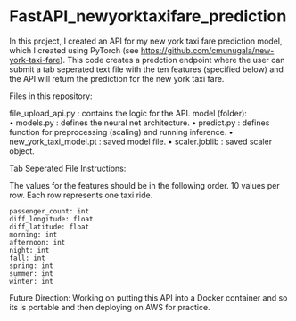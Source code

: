 # FastAPI_newyorktaxifare_prediction

In this project, I created an API for my new york taxi fare prediction model, which I created using PyTorch (see https://github.com/cmunugala/new-york-taxi-fare). This code creates a predction endpoint where the user can submit a tab seperated text file with the ten features (specified below) and the API will return the prediction for the new york taxi fare. 


Files in this repository:

file_upload_api.py : contains the logic for the API. 
model (folder):  
    • models.py : defines the neural net architecture. 
    • predict.py : defines function for preprocessing (scaling) and running inference. 
    • new_york_taxi_model.pt : saved model file. 
    • scaler.joblib : saved scaler object. 


Tab Seperated File Instructions:

The values for the features should be in the following order. 10 values per row. Each row represents one taxi ride. 

    passenger_count: int 
    diff_longitude: float 
    diff_latitude: float 
    morning: int 
    afternoon: int 
    night: int
    fall: int 
    spring: int 
    summer: int 
    winter: int 
    
Future Direction:
Working on putting this API into a Docker container and so its is portable and then deploying on AWS for practice. 
